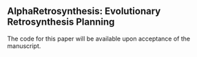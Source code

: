 ## AlphaRetrosynthesis: Evolutionary Retrosynthesis Planning

The code for this paper will be available upon acceptance of the manuscript.
